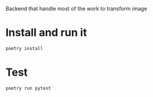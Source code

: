 Backend that handle most of the work to transform image

# Install and run it

```bash
poetry install
```

# Test

```bash
poetry run pytest
```

